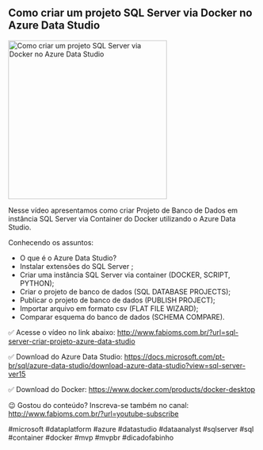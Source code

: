 ## Como criar um projeto SQL Server via Docker no Azure Data Studio

<img src="https://fabioms.com.br//uploads/youtube/OgBHmSwH040.png" alt="Como criar um projeto SQL Server via Docker no Azure Data Studio" title="SQL Server" width="320"/>

Nesse vídeo apresentamos como criar Projeto de Banco de Dados em instância SQL Server via Container do Docker utilizando o Azure Data Studio.

Conhecendo os assuntos:
- O que é o Azure Data Studio?
- Instalar extensões do SQL Server ;
- Criar uma instância SQL Server via container (DOCKER, SCRIPT, PYTHON);
- Criar o projeto de banco de dados (SQL DATABASE PROJECTS);
- Publicar o projeto de banco de dados (PUBLISH PROJECT);
- Importar arquivo em formato csv (FLAT FILE WIZARD);
- Comparar esquema do banco de dados (SCHEMA COMPARE).

✅ Acesse o vídeo no link abaixo:
http://www.fabioms.com.br/?url=sql-server-criar-projeto-azure-data-studio

✅ Download do Azure Data Studio:
https://docs.microsoft.com/pt-br/sql/azure-data-studio/download-azure-data-studio?view=sql-server-ver15

✅ Download do Docker:
https://www.docker.com/products/docker-desktop

😉 Gostou do conteúdo? Inscreva-se também no canal:
http://www.fabioms.com.br/?url=youtube-subscribe 

#microsoft #dataplatform #azure #datastudio #dataanalyst #sqlserver #sql #container #docker #mvp #mvpbr #dicadofabinho